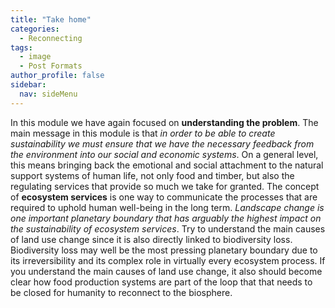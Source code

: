 ```yaml
---
title: "Take home"
categories:
  - Reconnecting
tags:
  - image
  - Post Formats
author_profile: false
sidebar:
  nav: sideMenu
---
```


In this module we have again focused on  __understanding the problem__. The main message in this module is that *in order to be able to create sustainability we must ensure that we have the necessary feedback from the environment into our social and economic systems*. On a general level, this means bringing back the emotional and social attachment to the natural support systems of human life, not only food and timber, but also the regulating services that provide so much we take for granted. The concept of __ecosystem services__ is one way to communicate the processes that are required to uphold human well-being in the long term. *Landscape change is one important planetary boundary that has arguably the highest impact on the sustainability of ecosystem services*. Try to understand the main causes of land use change since it is also directly linked to biodiversity loss. Biodiversity loss may well be the most pressing planetary boundary due to its irreversibility and its complex role in virtually every ecosystem process. If you understand the main causes of land use change, it also should become clear how food production systems are part of the loop that that needs to be closed for humanity to reconnect to the biosphere.
